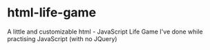html-life-game
==============

A little and customizable html - JavaScript Life Game I've done while practising JavaScript (with no JQuery)
